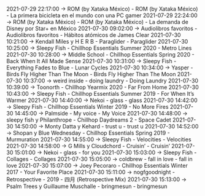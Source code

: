 2021-07-29 22:17:00 -> ROM (by Xataka México) - ROM (by Xataka México) - La primera bicicleta en el mundo con una PC gamer
2021-07-29 22:24:00 -> ROM (by Xataka México) - ROM (by Xataka México) - La demanda de Disney por Star+ en México
2021-07-30 09:02:00 -> Audiolibros favoritos - Audiolibros favoritos - Hábitos atómicos de James Clear
2021-07-30 10:21:00 -> Kendall Miles y H E R B - Paraglider - Paraglider
2021-07-30 10:25:00 -> Sleepy Fish - Chillhop Essentials Summer 2020 - Metro Lines
2021-07-30 10:28:00 -> Middle School - Chillhop Essentials Spring 2020 - Back When It All Made Sense
2021-07-30 10:31:00 -> Sleepy Fish - Everything Fades to Blue - Lunar Cycles
2021-07-30 10:34:00 -> Yasper - Birds Fly Higher Than The Moon - Birds Fly Higher Than The Moon
2021-07-30 10:37:00 -> weird inside - doing laundry - Doing Laundry
2021-07-30 10:39:00 -> Toonorth - Chillhop Yearmix 2020 - Far From Home
2021-07-30 10:43:00 -> Sleepy Fish - Chillhop Essentials Summer 2019 - For When It’s Warmer
2021-07-30 14:40:00 -> Nekoi - glass - glass
2021-07-30 14:42:00 -> Sleepy Fish - Chillhop Essentials Winter 2019 - No More Fires
2021-07-30 14:45:00 -> Palmside - My voice - My Voice
2021-07-30 14:48:00 -> sleepy fish y Philanthrope - Chillhop Daydreams 2 - Space Cadet
2021-07-30 14:50:00 -> Monty Datta y Kehard - trust u - trust u
2021-07-30 14:52:00 -> Shopan y Blue Wednesday - Chillhop Essentials Spring 2019 - Murmuration
2021-07-30 14:55:00 -> Sleepy Fish - Velocities - Velocities
2021-07-30 14:58:00 -> G Mills y Cloudchord - Cruisin’ - Cruisin’
2021-07-30 15:01:00 -> Nekoi - glass - for you
2021-07-30 15:03:00 -> Sleepy Fish - Collages - Collages
2021-07-30 15:05:00 -> coldbrew - fall in love - fall in love
2021-07-30 15:07:00 -> Joey Pecoraro - Chillhop Essentials Winter 2017 - Your Favorite Place
2021-07-30 15:11:00 -> nogfgoodnight - Retrospective - 2019 - 四月 (Retrospective Mix)
2021-07-30 15:13:00 -> Psalm Trees y Guillaume Muschalle - bringmesun - bringmesun

